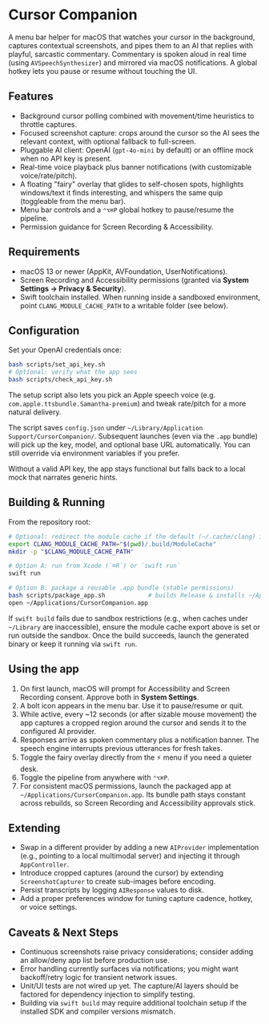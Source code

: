 # Cursor Companion

A menu bar helper for macOS that watches your cursor in the background, captures contextual screenshots, and pipes them to an AI that replies with playful, sarcastic commentary. Commentary is spoken aloud in real time (using `AVSpeechSynthesizer`) and mirrored via macOS notifications. A global hotkey lets you pause or resume without touching the UI.

## Features
- Background cursor polling combined with movement/time heuristics to throttle captures.
- Focused screenshot capture: crops around the cursor so the AI sees the relevant context, with optional fallback to full-screen.
- Pluggable AI client: OpenAI (`gpt-4o-mini` by default) or an offline mock when no API key is present.
- Real-time voice playback plus banner notifications (with customizable voice/rate/pitch).
- A floating "fairy" overlay that glides to self-chosen spots, highlights windows/text it finds interesting, and whispers the same quip (toggleable from the menu bar).
- Menu bar controls and a `⌃⌥⌘P` global hotkey to pause/resume the pipeline.
- Permission guidance for Screen Recording & Accessibility.

## Requirements
- macOS 13 or newer (AppKit, AVFoundation, UserNotifications).
- Screen Recording and Accessibility permissions (granted via **System Settings → Privacy & Security**).
- Swift toolchain installed. When running inside a sandboxed environment, point `CLANG_MODULE_CACHE_PATH` to a writable folder (see below).

## Configuration
Set your OpenAI credentials once:

```bash
bash scripts/set_api_key.sh
# Optional: verify what the app sees
bash scripts/check_api_key.sh
```

The setup script also lets you pick an Apple speech voice (e.g. `com.apple.ttsbundle.Samantha-premium`) and tweak rate/pitch for a more natural delivery.

The script saves `config.json` under `~/Library/Application Support/CursorCompanion/`. Subsequent launches (even via the `.app` bundle) will pick up the key, model, and optional base URL automatically. You can still override via environment variables if you prefer.

Without a valid API key, the app stays functional but falls back to a local mock that narrates generic hints.

## Building & Running
From the repository root:

```bash
# Optional: redirect the module cache if the default (~/.cache/clang) is blocked
export CLANG_MODULE_CACHE_PATH="$(pwd)/.build/ModuleCache"
mkdir -p "$CLANG_MODULE_CACHE_PATH"

# Option A: run from Xcode (`⌘R`) or `swift run`
swift run

# Option B: package a reusable .app bundle (stable permissions)
bash scripts/package_app.sh            # builds Release & installs ~/Applications/CursorCompanion.app
open ~/Applications/CursorCompanion.app
```

If `swift build` fails due to sandbox restrictions (e.g., when caches under `~/Library` are inaccessible), ensure the module cache export above is set or run outside the sandbox. Once the build succeeds, launch the generated binary or keep it running via `swift run`.

## Using the app
1. On first launch, macOS will prompt for Accessibility and Screen Recording consent. Approve both in **System Settings**.
2. A bolt icon appears in the menu bar. Use it to pause/resume or quit.
3. While active, every ~12 seconds (or after sizable mouse movement) the app captures a cropped region around the cursor and sends it to the configured AI provider.
4. Responses arrive as spoken commentary plus a notification banner. The speech engine interrupts previous utterances for fresh takes.
5. Toggle the fairy overlay directly from the ⚡️ menu if you need a quieter desk.
6. Toggle the pipeline from anywhere with `⌃⌥⌘P`.
7. For consistent macOS permissions, launch the packaged app at `~/Applications/CursorCompanion.app`. Its bundle path stays constant across rebuilds, so Screen Recording and Accessibility approvals stick.

## Extending
- Swap in a different provider by adding a new `AIProvider` implementation (e.g., pointing to a local multimodal server) and injecting it through `AppController`.
- Introduce cropped captures (around the cursor) by extending `ScreenshotCapturer` to create sub-images before encoding.
- Persist transcripts by logging `AIResponse` values to disk.
- Add a proper preferences window for tuning capture cadence, hotkey, or voice settings.

## Caveats & Next Steps
- Continuous screenshots raise privacy considerations; consider adding an allow/deny app list before production use.
- Error handling currently surfaces via notifications; you might want backoff/retry logic for transient network issues.
- Unit/UI tests are not wired up yet. The capture/AI layers should be factored for dependency injection to simplify testing.
- Building via `swift build` may require additional toolchain setup if the installed SDK and compiler versions mismatch.
